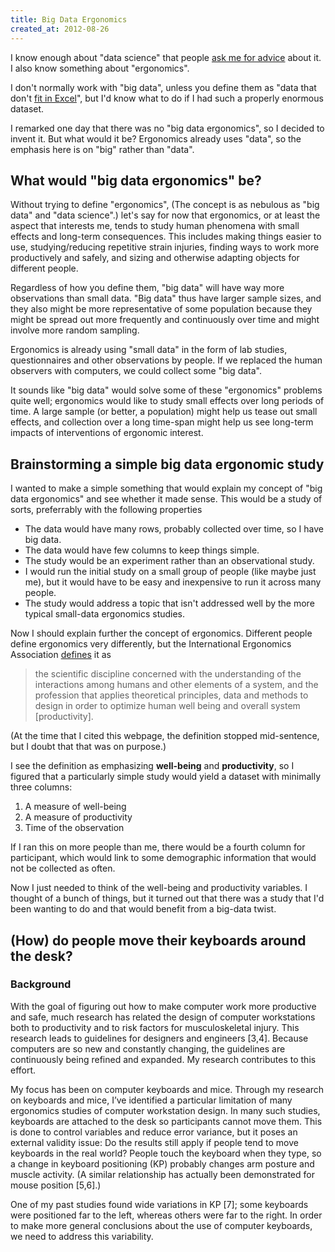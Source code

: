 ```yaml
---
title: Big Data Ergonomics
created_at: 2012-08-26
---
```

I know enough about "data science" that people
[ask me for advice](http://datakind.org/2012/08/data-heroes-tom-levine/)
about it. I also know something about "ergonomics".

I don't normally work with "big data", unless you define them as "data that don't
[fit in Excel](http://blog.scraperwiki.com/2012/07/31/do-all-analysts-use-excel/)",
but I'd know what to do if I had such a properly enormous dataset.

I remarked one day that there was no "big data ergonomics", so I decided to
invent it. But what would it be? Ergonomics already uses "data", so the
emphasis here is on "big" rather than "data".

## What would "big data ergonomics" be?
Without trying to define "ergonomics", (The concept is as nebulous as "big data"
and "data science".) let's say for now that ergonomics, or at least the aspect
that interests me, tends to study human phenomena with small effects and long-term
consequences. This includes making things easier to use, studying/reducing
repetitive strain injuries, finding ways to work more productively and safely,
and sizing and otherwise adapting objects for different people.

Regardless of how you define them, "big data" will have way more observations
than small data. "Big data" thus have larger sample sizes, and they
also might be more representative of some population because they might be
spread out more frequently and continuously over time and might involve more
random sampling.

Ergonomics is already using "small data" in the form of lab studies,
questionnaires and other observations by people. If we replaced the human
observers with computers, we could collect some "big data".

It sounds like "big data" would solve some of these "ergonomics" problems quite
well; ergonomics would like to study small effects over long periods of time.
A large sample (or better, a population) might help us tease out small effects,
and collection over a long time-span might help us see long-term impacts of
interventions of ergonomic interest.

## Brainstorming a simple big data ergonomic study
I wanted to make a simple something that would explain my concept of
"big data ergonomics" and see whether it made sense. This would be a study
of sorts, preferrably with the following properties

* The data would have many rows, probably collected over time, so I have big data.
* The data would have few columns to keep things simple.
* The study would be an experiment rather than an observational study.
* I would run the initial study on a small group of people (like maybe just me),
    but it would have to be easy and inexpensive to run it across many people.
* The study would address a topic that isn't addressed well by the more
    typical small-data ergonomics studies.

Now I should explain further the concept of ergonomics. Different people define
ergonomics very differently, but the International Ergonomics Association
[defines](http://iea.cc/01_what/What%20is%20Ergonomics.html) it as

> the scientific discipline concerned with the understanding of the interactions
> among humans and other elements of a system, and the profession that applies
> theoretical principles, data and methods to design in order to optimize human
> well being and overall system [productivity].

(At the time that I cited this webpage, the definition stopped mid-sentence,
but I doubt that that was on purpose.)

I see the definition as emphasizing **well-being** and **productivity**, so
I figured that a particularly simple study would yield a dataset with minimally
three columns:

1. A measure of well-being
2. A measure of productivity
3. Time of the observation

If I ran this on more people than me, there would be a fourth column for participant,
which would link to some demographic information that would not be collected as often.

Now I just needed to think of the well-being and productivity variables.
I thought of a bunch of things, but it turned out that there was a study that
I'd been wanting to do and that would benefit from a big-data twist.

## (How) do people move their keyboards around the desk?
<!-- This is lifted from my 2011 NSF GRFP application -->

### Background
With the goal of figuring out how to make computer work more productive and safe, much research has related the design of computer workstations both to productivity and to risk factors for musculoskeletal injury. This research leads to guidelines for designers and engineers [3,4]. Because computers are so new and constantly changing, the guidelines are continuously being refined and expanded. My research contributes to this effort.

My focus has been on computer keyboards and mice. Through my research on keyboards and mice, I’ve identified a particular limitation of many ergonomics studies of computer workstation design. In many such studies, keyboards are attached to the desk so participants cannot move them. This is done to control variables and reduce error variance, but it poses an external validity issue: Do the results still apply if people tend to move keyboards in the real world? People touch the keyboard when they type, so a change in keyboard positioning (KP) probably changes arm posture and muscle activity. (A similar relationship has actually been demonstrated for mouse position [5,6].)

One of my past studies found wide variations in KP [7]; some keyboards were positioned far to the left, whereas others were far to the right. In order to make more general conclusions about the use of computer keyboards, we need to address this variability.

### 
